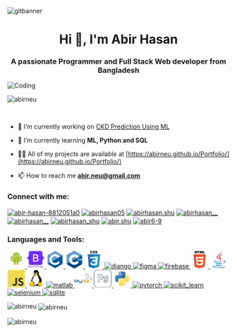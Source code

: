 <!-- Gitbanner start -->
 ![gitbanner](https://user-images.githubusercontent.com/70682152/196581060-0e3cc3d2-93e3-4108-82ea-920de5bcece4.gif)
 <div id="welcome"></div>
 <!-- Gitbanner start --><h1 align="center">Hi 👋, I'm Abir Hasan</h1>
<h3 align="center">A passionate Programmer and Full Stack Web developer from Bangladesh</h3>
<img aline="right" alt="Coding" width="400" src="https://media1.giphy.com/media/v1.Y2lkPTc5MGI3NjExb3Mza2E1M2k2aGltejQ5Zmd4NWxtbG1nMHl0M252NDRmMnRtd3BqdCZlcD12MV9pbnRlcm5hbF9naWZfYnlfaWQmY3Q9Zw/7ALOsHTCDT5fi/giphy.gif">

<p align="left"> <img src="https://komarev.com/ghpvc/?username=abirneu&label=Profile%20views&color=0e75b6&style=flat" alt="abirneu" /> </p>

<p align="left"> <a href="https://twitter.com/" target="blank"><img src="https://img.shields.io/twitter/follow/?logo=twitter&style=for-the-badge" alt="" /></a> </p>

- 🤖 I’m currently working on [CKD Prediction Using ML](https://github.com/abirneu/CKD)

- 🌱 I’m currently learning **ML, Python and SQL**

- 👨‍💻 All of my projects are available at [https://abirneu.github.io/Portfolio/](https://abirneu.github.io/Portfolio/)

- 📫 How to reach me **abir.neu@gmail.com**

<h3 align="left">Connect with me:</h3>
<p align="left">
<a href="https://linkedin.com/in/abir-hasan-8812051a0" target="blank"><img align="center" src="https://raw.githubusercontent.com/rahuldkjain/github-profile-readme-generator/master/src/images/icons/Social/linked-in-alt.svg" alt="abir-hasan-8812051a0" height="30" width="40" /></a>
<a href="https://kaggle.com/abirhasan05" target="blank"><img align="center" src="https://raw.githubusercontent.com/rahuldkjain/github-profile-readme-generator/master/src/images/icons/Social/kaggle.svg" alt="abirhasan05" height="30" width="40" /></a>
<a href="https://fb.com/abirhasan.shu" target="blank"><img align="center" src="https://raw.githubusercontent.com/rahuldkjain/github-profile-readme-generator/master/src/images/icons/Social/facebook.svg" alt="abirhasan.shu" height="30" width="40" /></a>
<a href="https://instagram.com/abirhasan__" target="blank"><img align="center" src="https://raw.githubusercontent.com/rahuldkjain/github-profile-readme-generator/master/src/images/icons/Social/instagram.svg" alt="abirhasan__" height="30" width="40" /></a>
<a href="https://www.youtube.com/c/abirhasan__" target="blank"><img align="center" src="https://raw.githubusercontent.com/rahuldkjain/github-profile-readme-generator/master/src/images/icons/Social/youtube.svg" alt="abirhasan__" height="30" width="40" /></a>
<a href="https://www.hackerrank.com/abirhasan_shu" target="blank"><img align="center" src="https://raw.githubusercontent.com/rahuldkjain/github-profile-readme-generator/master/src/images/icons/Social/hackerrank.svg" alt="abirhasan_shu" height="30" width="40" /></a>
<a href="https://codeforces.com/profile/abir.shu" target="blank"><img align="center" src="https://raw.githubusercontent.com/rahuldkjain/github-profile-readme-generator/master/src/images/icons/Social/codeforces.svg" alt="abir.shu" height="30" width="40" /></a>
<a href="https://www.leetcode.com/abir6-9" target="blank"><img align="center" src="https://raw.githubusercontent.com/rahuldkjain/github-profile-readme-generator/master/src/images/icons/Social/leet-code.svg" alt="abir6-9" height="30" width="40" /></a>
</p>

<h3 align="left">Languages and Tools:</h3>
<p align="left"> <a href="https://developer.android.com" target="_blank" rel="noreferrer"> <img src="https://raw.githubusercontent.com/devicons/devicon/master/icons/android/android-original-wordmark.svg" alt="android" width="40" height="40"/> </a> <a href="https://getbootstrap.com" target="_blank" rel="noreferrer"> <img src="https://raw.githubusercontent.com/devicons/devicon/master/icons/bootstrap/bootstrap-plain-wordmark.svg" alt="bootstrap" width="40" height="40"/> </a> <a href="https://www.cprogramming.com/" target="_blank" rel="noreferrer"> <img src="https://raw.githubusercontent.com/devicons/devicon/master/icons/c/c-original.svg" alt="c" width="40" height="40"/> </a> <a href="https://www.w3schools.com/cpp/" target="_blank" rel="noreferrer"> <img src="https://raw.githubusercontent.com/devicons/devicon/master/icons/cplusplus/cplusplus-original.svg" alt="cplusplus" width="40" height="40"/> </a> <a href="https://www.w3schools.com/css/" target="_blank" rel="noreferrer"> <img src="https://raw.githubusercontent.com/devicons/devicon/master/icons/css3/css3-original-wordmark.svg" alt="css3" width="40" height="40"/> </a> <a href="https://www.djangoproject.com/" target="_blank" rel="noreferrer"> <img src="https://cdn.worldvectorlogo.com/logos/django.svg" alt="django" width="40" height="40"/> </a> <a href="https://www.figma.com/" target="_blank" rel="noreferrer"> <img src="https://www.vectorlogo.zone/logos/figma/figma-icon.svg" alt="figma" width="40" height="40"/> </a> <a href="https://firebase.google.com/" target="_blank" rel="noreferrer"> <img src="https://www.vectorlogo.zone/logos/firebase/firebase-icon.svg" alt="firebase" width="40" height="40"/> </a> <a href="https://www.w3.org/html/" target="_blank" rel="noreferrer"> <img src="https://raw.githubusercontent.com/devicons/devicon/master/icons/html5/html5-original-wordmark.svg" alt="html5" width="40" height="40"/> </a> <a href="https://www.java.com" target="_blank" rel="noreferrer"> <img src="https://raw.githubusercontent.com/devicons/devicon/master/icons/java/java-original.svg" alt="java" width="40" height="40"/> </a> <a href="https://developer.mozilla.org/en-US/docs/Web/JavaScript" target="_blank" rel="noreferrer"> <img src="https://raw.githubusercontent.com/devicons/devicon/master/icons/javascript/javascript-original.svg" alt="javascript" width="40" height="40"/> </a> <a href="https://www.linux.org/" target="_blank" rel="noreferrer"> <img src="https://raw.githubusercontent.com/devicons/devicon/master/icons/linux/linux-original.svg" alt="linux" width="40" height="40"/> </a> <a href="https://www.mathworks.com/" target="_blank" rel="noreferrer"> <img src="https://upload.wikimedia.org/wikipedia/commons/2/21/Matlab_Logo.png" alt="matlab" width="40" height="40"/> </a> <a href="https://www.mysql.com/" target="_blank" rel="noreferrer"> <img src="https://raw.githubusercontent.com/devicons/devicon/master/icons/mysql/mysql-original-wordmark.svg" alt="mysql" width="40" height="40"/> </a> <a href="https://www.photoshop.com/en" target="_blank" rel="noreferrer"> <img src="https://raw.githubusercontent.com/devicons/devicon/master/icons/photoshop/photoshop-line.svg" alt="photoshop" width="40" height="40"/> </a> <a href="https://www.python.org" target="_blank" rel="noreferrer"> <img src="https://raw.githubusercontent.com/devicons/devicon/master/icons/python/python-original.svg" alt="python" width="40" height="40"/> </a> <a href="https://pytorch.org/" target="_blank" rel="noreferrer"> <img src="https://www.vectorlogo.zone/logos/pytorch/pytorch-icon.svg" alt="pytorch" width="40" height="40"/> </a> <a href="https://scikit-learn.org/" target="_blank" rel="noreferrer"> <img src="https://upload.wikimedia.org/wikipedia/commons/0/05/Scikit_learn_logo_small.svg" alt="scikit_learn" width="40" height="40"/> </a> <a href="https://www.selenium.dev" target="_blank" rel="noreferrer"> <img src="https://raw.githubusercontent.com/detain/svg-logos/780f25886640cef088af994181646db2f6b1a3f8/svg/selenium-logo.svg" alt="selenium" width="40" height="40"/> </a> <a href="https://www.sqlite.org/" target="_blank" rel="noreferrer"> <img src="https://www.vectorlogo.zone/logos/sqlite/sqlite-icon.svg" alt="sqlite" width="40" height="40"/> </a> </p>

<p><img align="left" src="https://github-readme-stats.vercel.app/api/top-langs?username=abirneu&show_icons=true&locale=en&layout=compact" alt="abirneu" /></p>

<p>&nbsp;<img align="center" src="https://github-readme-stats.vercel.app/api?username=abirneu&show_icons=true&locale=en" alt="abirneu" /></p>

<p><img align="center" src="https://github-readme-streak-stats.herokuapp.com/?user=abirneu&" alt="abirneu" /></p>
